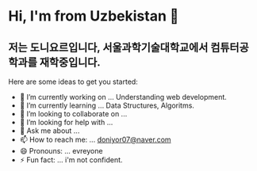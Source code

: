 # Hi, I'm from Uzbekistan 👋  
저는 도니요르입니다, 서울과학기술대학교에서 컴튜터공학과를 재학중입니다.  
--------------------------------------------------------------------------------------------------------------------------------------------------------


Here are some ideas to get you started:

- 🔭 I’m currently working on ... Understanding web development.  
- 🌱 I’m currently learning ... Data Structures, Algoritms.  
- 👯 I’m looking to collaborate on ... 
- 🤔 I’m looking for help with ...
- 💬 Ask me about ...
- 📫 How to reach me: ... doniyor07@naver.com
- 😄 Pronouns: ... evreyone
- ⚡ Fun fact: ... i'm not confident.

